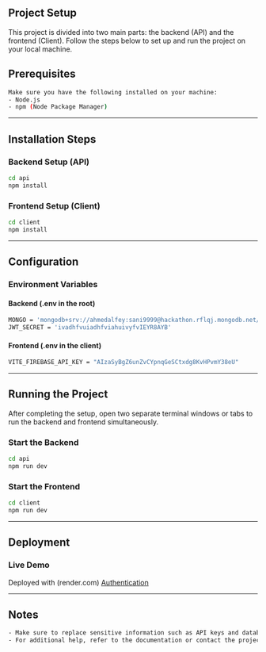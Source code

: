 ## Project Setup

This project is divided into two main parts: the backend (API) and the frontend (Client). Follow the steps below to set up and run the project on your local machine.

## Prerequisites
```bash
Make sure you have the following installed on your machine:
- Node.js
- npm (Node Package Manager)
```
---

## Installation Steps

### Backend Setup (API)
```bash
cd api
npm install
```

### Frontend Setup (Client)
```bash
cd client
npm install
```

---

## Configuration

### Environment Variables

#### Backend (.env in the root)
```bash
MONGO = 'mongodb+srv://ahmedalfey:sani9999@hackathon.rflqj.mongodb.net/UserDB?retryWrites=true&w=majority'
JWT_SECRET = 'ivadhfvuiadhfviahuivyfvIEYR8AYB'
```

#### Frontend (.env in the client)
```bash
VITE_FIREBASE_API_KEY = "AIzaSyBgZ6unZvCYpnqGeSCtxdg8KvHPvmY38eU"
```

---

## Running the Project

After completing the setup, open two separate terminal windows or tabs to run the backend and frontend simultaneously.

### Start the Backend
```bash
cd api
npm run dev
```

### Start the Frontend
```bash
cd client
npm run dev
```

---

## Deployment

### Live Demo
Deployed with (render.com)
[Authentication](https://authentication-2-tzt5.onrender.com/)

---

## Notes
```bash
- Make sure to replace sensitive information such as API keys and database credentials in the `.env` files before deploying to production.
- For additional help, refer to the documentation or contact the project maintainer.
```

